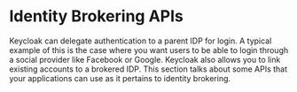 # Identity Brokering APIs

Keycloak can delegate authentication to a parent IDP for login. A typical example of this is the case where you want users to be able to login through a social provider like Facebook or Google. Keycloak also allows you to link existing accounts to a brokered IDP. This section talks about some APIs that your applications can use as it pertains to identity brokering.

